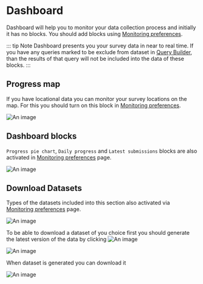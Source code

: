 # Dashboard

Dashboard will help you to monitor your data collection process and initially it has no blocks. You should add blocks using [Monitoring preferences](/guide/21-preferences.html#monitoring-blocks).

::: tip Note
Dashboard presents you your survey data in near to real time. If you have any queries marked to be exclude from dataset in [Query Builder](/guide/60-data-processing.html#query-builder), than the results of that query will not be included into the data of these blocks.
:::

## Progress map

If you have locational data you can monitor your survey locations on the map. For this you should turn on this block in [Monitoring preferences](/guide/21-preferences.html#progress-map).

![An image](/images/s09_map.jpg)

## Dashboard blocks

`Progress pie chart`, `Daily progress` and `Latest submissions` blocks are also activated in [Monitoring preferences](/guide/21-preferences.html#monitoring-blocks) page.

![An image](/images/s09_mblocks.png)

## Download Datasets

Types of the datasets included into this section also activated via [Monitoring preferences](/guide/21-preferences.html#monitoring-blocks) page. 

![An image](/images/s09_datasets.png)

To be able to download a dataset of you choice first you should generate the latest version of the data by clicking ![An image](/images/s09_gen.png)

![An image](/images/s09_dataset_gen.png)

When dataset is generated you can download it

![An image](/images/s09_dataset_dwn.png)